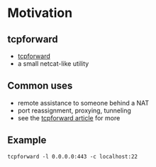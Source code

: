 # Motivation #

## tcpforward ##

* [tcpforward](https://github.com/acg/tcpforward)
* a small netcat-like utility

## Common uses ##

* remote assistance to someone behind a NAT
* port reassignment, proxying, tunneling
* see the [tcpforward article](http://acg.github.com/2011/02/07/bouncing-hopping-tunneling-with-tcpforward.html) for more

## Example ##

    tcpforward -l 0.0.0.0:443 -c localhost:22

